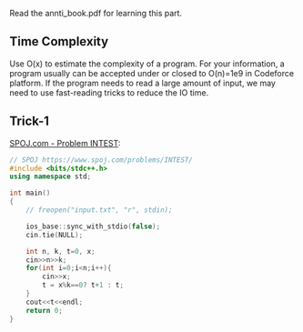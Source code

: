Read the annti_book.pdf for learning this part.

## Time Complexity
Use O(x) to estimate the complexity of a program. For your information, a program usually can be accepted under or closed to O(n)=1e9 in Codeforce platform. If the program needs to read a large amount of input, we may need to use fast-reading tricks to reduce the IO time.



## Trick-1

[SPOJ.com - Problem INTEST](https://www.spoj.com/problems/INTEST/):

```c++
// SPOJ https://www.spoj.com/problems/INTEST/
#include <bits/stdc++.h>
using namespace std;

int main()
{
    // freopen("input.txt", "r", stdin);

    ios_base::sync_with_stdio(false);
    cin.tie(NULL);

    int n, k, t=0, x;
    cin>>n>>k;
    for(int i=0;i<n;i++){
        cin>>x;
        t = x%k==0? t+1 : t;
    }
    cout<<t<<endl;
    return 0; 
}
```

